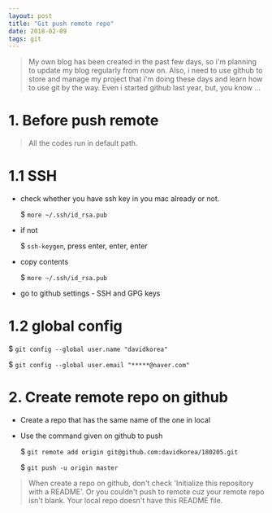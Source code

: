 ```yaml
---
layout: post
title: "Git push remote repo"
date: 2018-02-09
tags: git
---
```



> My own blog has been created in the past few days, so i'm planning to update my blog regularly from now on.
Also, i need to use github to store and manage my project that i'm doing these days and learn how to use git by the way. Even i started github last year, but, you know ...

# 1. Before push remote

> All the codes run in default path.

# 1.1 SSH

- check whether you have ssh key in you mac already or not.

  $ ```more ~/.ssh/id_rsa.pub```

- if not

  $ ```ssh-keygen```, press enter, enter, enter

- copy contents

  $ ```more ~/.ssh/id_rsa.pub```

- go to github settings - SSH and GPG keys

# 1.2 global config

$ ```git config --global user.name "davidkorea"```

$ ```git config --global user.email "*****@naver.com"```

# 2. Create remote repo on github

- Create a repo that has the same name of the one in local
- Use the command given on github to push

  $ ```git remote add origin git@github.com:davidkorea/180205.git```

  $ ```git push -u origin master```

> When create a repo on github, don't check 'Initialize this repository with a README'. Or you couldn't push to remote cuz your remote repo isn't blank. Your local repo doesn't have this README file.
